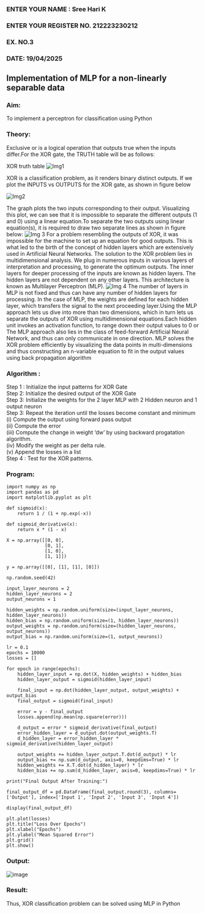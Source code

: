 <H3>ENTER YOUR NAME : Sree Hari K</H3>
<H3>ENTER YOUR REGISTER NO. 212223230212</H3>
<H3>EX. NO.3</H3>
<H3>DATE: 19/04/2025</H3>
<H2 aligh = center> Implementation of MLP for a non-linearly separable data</H2>
<h3>Aim:</h3>
To implement a perceptron for classification using Python
<H3>Theory:</H3>
Exclusive or is a logical operation that outputs true when the inputs differ.For the XOR gate, the TRUTH table will be as follows:

XOR truth table
![Img1](https://user-images.githubusercontent.com/112920679/195774720-35c2ed9d-d484-4485-b608-d809931a28f5.gif)

XOR is a classification problem, as it renders binary distinct outputs. If we plot the INPUTS vs OUTPUTS for the XOR gate, as shown in figure below

![Img2](https://user-images.githubusercontent.com/112920679/195774898-b0c5886b-3d58-4377-b52f-73148a3fe54d.gif)

The graph plots the two inputs corresponding to their output. Visualizing this plot, we can see that it is impossible to separate the different outputs (1 and 0) using a linear equation.To separate the two outputs using linear equation(s), it is required to draw two separate lines as shown in figure below:
![Img 3](https://user-images.githubusercontent.com/112920679/195775012-74683270-561b-4a3a-ac62-cf5ddfcf49ca.gif)
For a problem resembling the outputs of XOR, it was impossible for the machine to set up an equation for good outputs. This is what led to the birth of the concept of hidden layers which are extensively used in Artificial Neural Networks. The solution to the XOR problem lies in multidimensional analysis. We plug in numerous inputs in various layers of interpretation and processing, to generate the optimum outputs.
The inner layers for deeper processing of the inputs are known as hidden layers. The hidden layers are not dependent on any other layers. This architecture is known as Multilayer Perceptron (MLP).
![Img 4](https://user-images.githubusercontent.com/112920679/195775183-1f64fe3d-a60e-4998-b4f5-abce9534689d.gif)
The number of layers in MLP is not fixed and thus can have any number of hidden layers for processing. In the case of MLP, the weights are defined for each hidden layer, which transfers the signal to the next proceeding layer.Using the MLP approach lets us dive into more than two dimensions, which in turn lets us separate the outputs of XOR using multidimensional equations.Each hidden unit invokes an activation function, to range down their output values to 0 or The MLP approach also lies in the class of feed-forward Artificial Neural Network, and thus can only communicate in one direction. MLP solves the XOR problem efficiently by visualizing the data points in multi-dimensions and thus constructing an n-variable equation to fit in the output values using back propagation algorithm

<h3>Algorithm :</H3>

Step 1 : Initialize the input patterns for XOR Gate<BR>
Step 2: Initialize the desired output of the XOR Gate<BR>
Step 3: Initialize the weights for the 2 layer MLP with 2 Hidden neuron  and 1 output neuron<BR>
Step 3: Repeat the  iteration  until the losses become constant and  minimum<BR>
    (i)  Compute the output using forward pass output<BR>
    (ii) Compute the error<BR>
	(iii) Compute the change in weight ‘dw’ by using backward progatation algorithm. <BR>
    (iv) Modify the weight as per delta rule.<BR>
    (v)  Append the losses in a list <BR>
Step 4 : Test for the XOR patterns.

<H3>Program:</H3>

```
import numpy as np
import pandas as pd  
import matplotlib.pyplot as plt

def sigmoid(x):
    return 1 / (1 + np.exp(-x))

def sigmoid_derivative(x):
    return x * (1 - x)

X = np.array([[0, 0],
              [0, 1],
              [1, 0],
              [1, 1]])

y = np.array([[0], [1], [1], [0]])

np.random.seed(42)

input_layer_neurons = 2
hidden_layer_neurons = 2
output_neurons = 1

hidden_weights = np.random.uniform(size=(input_layer_neurons, hidden_layer_neurons))
hidden_bias = np.random.uniform(size=(1, hidden_layer_neurons))
output_weights = np.random.uniform(size=(hidden_layer_neurons, output_neurons))
output_bias = np.random.uniform(size=(1, output_neurons))

lr = 0.1
epochs = 10000
losses = []

for epoch in range(epochs):
    hidden_layer_input = np.dot(X, hidden_weights) + hidden_bias
    hidden_layer_output = sigmoid(hidden_layer_input)

    final_input = np.dot(hidden_layer_output, output_weights) + output_bias
    final_output = sigmoid(final_input)

    error = y - final_output
    losses.append(np.mean(np.square(error)))

    d_output = error * sigmoid_derivative(final_output)
    error_hidden_layer = d_output.dot(output_weights.T)
    d_hidden_layer = error_hidden_layer * sigmoid_derivative(hidden_layer_output)

    output_weights += hidden_layer_output.T.dot(d_output) * lr
    output_bias += np.sum(d_output, axis=0, keepdims=True) * lr
    hidden_weights += X.T.dot(d_hidden_layer) * lr
    hidden_bias += np.sum(d_hidden_layer, axis=0, keepdims=True) * lr

print("Final Output After Training:")

final_output_df = pd.DataFrame(final_output.round(3), columns=['Output'], index=['Input 1', 'Input 2', 'Input 3', 'Input 4'])

display(final_output_df)

plt.plot(losses)
plt.title("Loss Over Epochs")
plt.xlabel("Epochs")
plt.ylabel("Mean Squared Error")
plt.grid()
plt.show()
```

<H3>Output:</H3>

![image](https://github.com/user-attachments/assets/6d8507be-16a5-4f90-91be-7f1363dc89c6)

<H3> Result:</H3>
Thus, XOR classification problem can be solved using MLP in Python 
